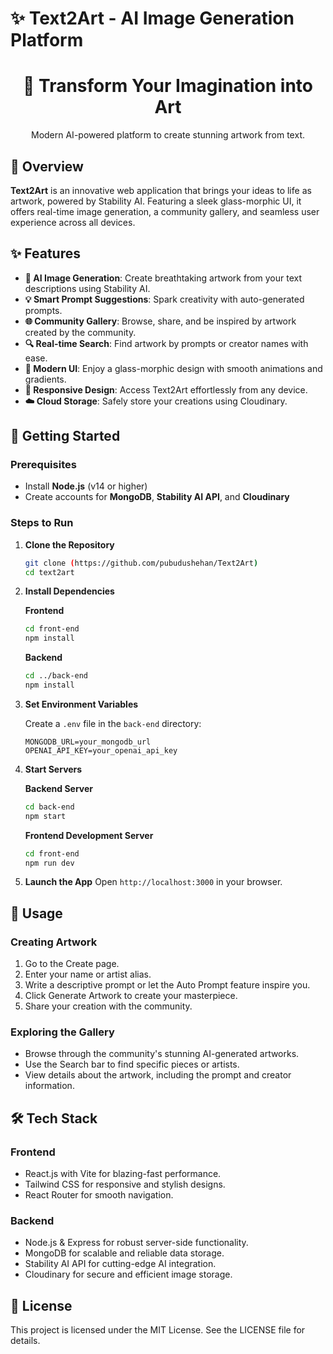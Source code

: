 # ✨ Text2Art - AI Image Generation Platform

<div align="center">
  <h1>🎨 Transform Your Imagination into Art</h1>
  <p>Modern AI-powered platform to create stunning artwork from text.</p>
</div>

## 🌟 Overview

**Text2Art** is an innovative web application that brings your ideas to life as artwork, powered by Stability AI. Featuring a sleek glass-morphic UI, it offers real-time image generation, a community gallery, and seamless user experience across all devices.

## ✨ Features

- **🎨 AI Image Generation**: Create breathtaking artwork from your text descriptions using Stability AI.
- **💡 Smart Prompt Suggestions**: Spark creativity with auto-generated prompts.
- **🌐 Community Gallery**: Browse, share, and be inspired by artwork created by the community.
- **🔍 Real-time Search**: Find artwork by prompts or creator names with ease.
- **🌈 Modern UI**: Enjoy a glass-morphic design with smooth animations and gradients.
- **📱 Responsive Design**: Access Text2Art effortlessly from any device.
- **☁️ Cloud Storage**: Safely store your creations using Cloudinary.

## 🚀 Getting Started

### Prerequisites

- Install **Node.js** (v14 or higher)
- Create accounts for **MongoDB**, **Stability AI API**, and **Cloudinary**

### Steps to Run

1. **Clone the Repository**

   ```bash
   git clone (https://github.com/pubudushehan/Text2Art)
   cd text2art
   ```

2. **Install Dependencies**

   **Frontend**

   ```bash
   cd front-end
   npm install
   ```

   **Backend**

   ```bash
   cd ../back-end
   npm install
   ```

3. **Set Environment Variables**

   Create a `.env` file in the `back-end` directory:

   ```
   MONGODB_URL=your_mongodb_url
   OPENAI_API_KEY=your_openai_api_key
   ```

4. **Start Servers**

   **Backend Server**

   ```bash
   cd back-end
   npm start
   ```

   **Frontend Development Server**

   ```bash
   cd front-end
   npm run dev
   ```

5. **Launch the App**
   Open `http://localhost:3000` in your browser.

## 🎨 Usage

### Creating Artwork

1. Go to the Create page.
2. Enter your name or artist alias.
3. Write a descriptive prompt or let the Auto Prompt feature inspire you.
4. Click Generate Artwork to create your masterpiece.
5. Share your creation with the community.

### Exploring the Gallery

- Browse through the community's stunning AI-generated artworks.
- Use the Search bar to find specific pieces or artists.
- View details about the artwork, including the prompt and creator information.

## 🛠️ Tech Stack

### Frontend

- React.js with Vite for blazing-fast performance.
- Tailwind CSS for responsive and stylish designs.
- React Router for smooth navigation.

### Backend

- Node.js & Express for robust server-side functionality.
- MongoDB for scalable and reliable data storage.
- Stability AI API for cutting-edge AI integration.
- Cloudinary for secure and efficient image storage.

## 📝 License

This project is licensed under the MIT License. See the LICENSE file for details.
